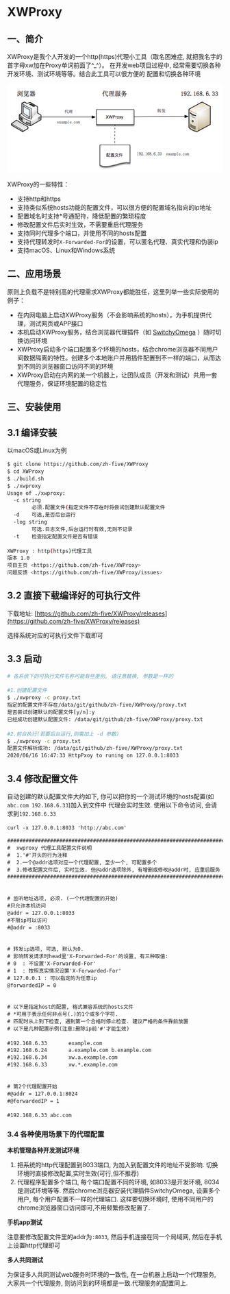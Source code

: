 # XWProxy
## 一、简介
XWProxy是我个人开发的一个http(https)代理小工具（取名困难症,
就把我名字的首字母xw加在Proxy单词前面了^_^）。 
在开发web项目过程中, 经常需要切换各种开发环境、测试环境等等。结合此工具可以很方便的
配置和切换各种环境

![工作原理](https://github.com/zh-five/XWProxy/blob/master/work.png)

XWProxy的一些特性：
- 支持http和https
- 支持类似系统hosts功能的配置文件，可以很方便的配置域名指向的ip地址
- 配置域名时支持*号通配符，降低配置的繁琐程度
- 修改配置文件后实时生效，不需要重启代理服务
- 支持同时代理多个端口，并使用不同的hosts配置
- 支持代理转发时`X-Forwarded-For`的设置，可以匿名代理、真实代理和伪装ip
- 支持macOS、Linux和Windows系统


## 二、应用场景
原则上负载不是特别高的代理需求XWProxy都能胜任，这里列举一些实际使用的例子：
- 在内网电脑上启动XWProxy服务（不会影响系统的hosts），为手机提供代理，测试网页或APP接口
- 本机启动XWProxy服务，结合浏览器代理插件（如 [SwitchyOmega](https://github.com/FelisCatus/SwitchyOmega) ）随时切换访问环境
- XWProxy启动多个端口配置多个环境的hosts，结合chrome浏览器不同用户间数据隔离的特性。创建多个本地账户并用插件配置到不一样的端口，从而达到不同的浏览器窗口访问不同的环境
- XWProxy启动在内网的某一个机器上，让团队成员（开发和测试）共用一套代理服务，保证环境配置的稳定性

## 三、安装使用
## 3.1 编译安装

以macOS或Linux为例
```bash 
$ git clone https://github.com/zh-five/XWProxy
$ cd XWProxy
$ ./build.sh
$ ./xwproxy
Usage of ./xwproxy:
  -c string
    	必须.配置文件(指定文件不存在时将尝试创建默认配置文件
  -d	可选,是否后台运行
  -log string
    	可选.日志文件,后台运行时有效,无则不记录
  -t	检查指定配置文件是否有错误

XWProxy : http(https)代理工具
版本 1.0
项目主页 <https://github.com/zh-five/XWProxy>
问题反馈 <https://github.com/zh-five/XWProxy/issues>

```
## 3.2 直接下载编译好的可执行文件
下载地址: [https://github.com/zh-five/XWProxy/releases](https://github.com/zh-five/XWProxy/releases)

选择系统对应的可执行文件下载即可 

## 3.3 启动
```bash 
# 各系统下的可执行文件名称可能有些差别, 请注意替换, 参数是一样的

#1.创建配置文件
$ ./xwproxy -c proxy.txt
指定的配置文件不存在/data/git/github/zh-five/XWProxy/proxy.txt
是否尝试创建默认的配置文件[y/n]:y
已经成功创建默认配置文件: /data/git/github/zh-five/XWProxy/proxy.txt

#2.前台执行(若要后台运行,则需加上 -d 参数)
$ ./xwproxy -c proxy.txt
配置文件解析成功: /data/git/github/zh-five/XWProxy/proxy.txt
2020/06/16 16:47:33 HttpPxoy to runing on 127.0.0.1:8033

```

## 3.4 修改配置文件
自动创建的默认配置文件大约如下, 你可以把你的一个测试环境的hosts配置(如`abc.com 192.168.6.33`)加入到文件中
代理会实时生效. 使用以下命令访问, 会请求到`192.168.6.33`

`curl -x 127.0.0.1:8033 'http://abc.com'`

```txt 
############################################################################
#  xwproxy 代理工具配置文件说明
#  1.'#'开头的行为注释
#  2.一个@addr选项对应一个代理配置, 至少一个, 可配置多个
#  3.修改配置文件后, 实时生效. 但@addr选项除外, 有增删或修改@addr时, 应重启服务
############################################################################


# 监听地址选项, 必须. (一个代理配置的开始)
#只允许本机访问
@addr = 127.0.0.1:8033  
#不限ip可以访问
#@addr = :8033  


# 转发ip选项, 可选, 默认为0.
# 影响转发请求时head里'X-Forwarded-For'的设置, 有三种取值:
# 0  : 不设置'X-Forwarded-For'
# 1  : 按照真实情况设置'X-Forwarded-For'
# 127.0.0.1 : 可以指定的为任意ip
@forwardedIP = 0


# 以下是指定host的配置, 格式兼容系统的hosts文件
# *可用于表示任何非点号(.)的1个或多个字符.
# 匹配时从上到下检查, 遇到第一个合格时停止检查. 建议严格的条件靠前放置
# 以下是几种配置示例(注意:删除ip前'#'才能生效)

#192.168.6.33		example.com
#192.168.6.24		a.example.com b.example.com
#192.168.6.34		xw.a.example.com
#192.168.6.33		xw.*.example.com


# 第2个代理配置开始
#@addr = 127.0.0.1:8024
#@forwardedIP = 1

#192.168.6.33 abc.com
```


### 3.4 各种使用场景下的代理配置
**本机管理各种开发测试环境**
1. 把系统的http代理配置到8033端口, 为加入到配置文件的地址不受影响. 切换环境时直接修改配置,实时生效(可行,但不推荐)
2. 代理程序配置多个端口, 每个端口配置不同的环境, 如8033是开发环境, 8034是测试环境等等. 
然后chrome浏览器安装代理插件SwitchyOmega, 设置多个用户, 每个用户配置不一样的代理端口. 这样要切换环境时, 使用不同用户的chrome浏览器窗口访问即可,不用频繁修改配置了.

**手机app测试**

注意要修改配置文件里的addr为`:8033`, 然后手机连接在同一个局域网, 然后在手机上设置http代理即可

**多人共同测试**

为保证多人共同测试web服务时环境的一致性, 在一台机器上启动一个代理服务, 大家共一个代理服务, 则访问到的环境都是一致.代理服务的配置同上.


